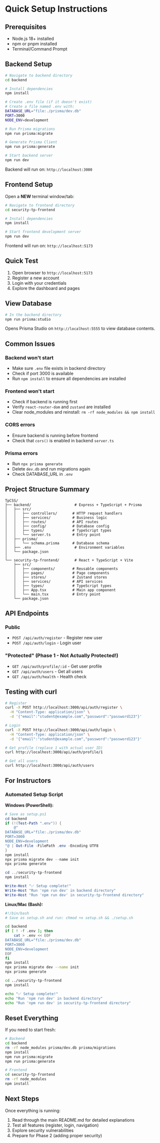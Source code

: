 # Quick Setup Instructions

## Prerequisites
- Node.js 18+ installed
- npm or pnpm installed
- Terminal/Command Prompt

## Backend Setup

```bash
# Navigate to backend directory
cd backend

# Install dependencies
npm install

# Create .env file (if it doesn't exist)
# Create a file named .env with:
DATABASE_URL="file:./prisma/dev.db"
PORT=3000
NODE_ENV=development

# Run Prisma migrations
npm run prisma:migrate

# Generate Prisma Client
npm run prisma:generate

# Start backend server
npm run dev
```

Backend will run on: `http://localhost:3000`

## Frontend Setup

Open a **NEW** terminal window/tab:

```bash
# Navigate to frontend directory
cd security-tp-frontend

# Install dependencies
npm install

# Start frontend development server
npm run dev
```

Frontend will run on: `http://localhost:5173`

## Quick Test

1. Open browser to `http://localhost:5173`
2. Register a new account
3. Login with your credentials
4. Explore the dashboard and pages

## View Database

```bash
# In the backend directory
npm run prisma:studio
```

Opens Prisma Studio on `http://localhost:5555` to view database contents.

## Common Issues

### Backend won't start
- Make sure `.env` file exists in backend directory
- Check if port 3000 is available
- Run `npm install` to ensure all dependencies are installed

### Frontend won't start
- Check if backend is running first
- Verify `react-router-dom` and `zustand` are installed
- Clear node_modules and reinstall: `rm -rf node_modules && npm install`

### CORS errors
- Ensure backend is running before frontend
- Check that `cors()` is enabled in backend `server.ts`

### Prisma errors
- Run `npx prisma generate`
- Delete `dev.db` and run migrations again
- Check DATABASE_URL in `.env`

## Project Structure Summary

```
TpCSS/
├── backend/                    # Express + TypeScript + Prisma
│   ├── src/
│   │   ├── controllers/       # HTTP request handlers
│   │   ├── services/          # Business logic
│   │   ├── routes/            # API routes
│   │   ├── config/            # Database config
│   │   ├── types/             # TypeScript types
│   │   └── server.ts          # Entry point
│   ├── prisma/
│   │   └── schema.prisma      # Database schema
│   ├── .env                    # Environment variables
│   └── package.json
│
└── security-tp-frontend/       # React + TypeScript + Vite
    ├── src/
    │   ├── components/        # Reusable components
    │   ├── pages/             # Page components
    │   ├── stores/            # Zustand stores
    │   ├── services/          # API services
    │   ├── types/             # TypeScript types
    │   ├── App.tsx            # Main app component
    │   └── main.tsx           # Entry point
    └── package.json
```

## API Endpoints

### Public
- `POST /api/auth/register` - Register new user
- `POST /api/auth/login` - Login user

### "Protected" (Phase 1 - Not Actually Protected!)
- `GET /api/auth/profile/:id` - Get user profile
- `GET /api/auth/users` - Get all users
- `GET /api/auth/health` - Health check

## Testing with curl

```bash
# Register
curl -X POST http://localhost:3000/api/auth/register \
  -H "Content-Type: application/json" \
  -d '{"email":"student@example.com","password":"password123"}'

# Login
curl -X POST http://localhost:3000/api/auth/login \
  -H "Content-Type: application/json" \
  -d '{"email":"student@example.com","password":"password123"}'

# Get profile (replace 1 with actual user ID)
curl http://localhost:3000/api/auth/profile/1

# Get all users
curl http://localhost:3000/api/auth/users
```

## For Instructors

### Automated Setup Script

**Windows (PowerShell):**
```powershell
# Save as setup.ps1
cd backend
if (!(Test-Path ".env")) {
    @"
DATABASE_URL="file:./prisma/dev.db"
PORT=3000
NODE_ENV=development
"@ | Out-File -FilePath .env -Encoding UTF8
}
npm install
npx prisma migrate dev --name init
npx prisma generate

cd ../security-tp-frontend
npm install

Write-Host "✅ Setup complete!"
Write-Host "Run 'npm run dev' in backend directory"
Write-Host "Run 'npm run dev' in security-tp-frontend directory"
```

**Linux/Mac (Bash):**
```bash
#!/bin/bash
# Save as setup.sh and run: chmod +x setup.sh && ./setup.sh

cd backend
if [ ! -f .env ]; then
    cat > .env << EOF
DATABASE_URL="file:./prisma/dev.db"
PORT=3000
NODE_ENV=development
EOF
fi
npm install
npx prisma migrate dev --name init
npx prisma generate

cd ../security-tp-frontend
npm install

echo "✅ Setup complete!"
echo "Run 'npm run dev' in backend directory"
echo "Run 'npm run dev' in security-tp-frontend directory"
```

## Reset Everything

If you need to start fresh:

```bash
# Backend
cd backend
rm -rf node_modules prisma/dev.db prisma/migrations
npm install
npm run prisma:migrate
npm run prisma:generate

# Frontend
cd security-tp-frontend
rm -rf node_modules
npm install
```

## Next Steps

Once everything is running:
1. Read through the main README.md for detailed explanations
2. Test all features (register, login, navigation)
3. Explore security vulnerabilities
4. Prepare for Phase 2 (adding proper security)

